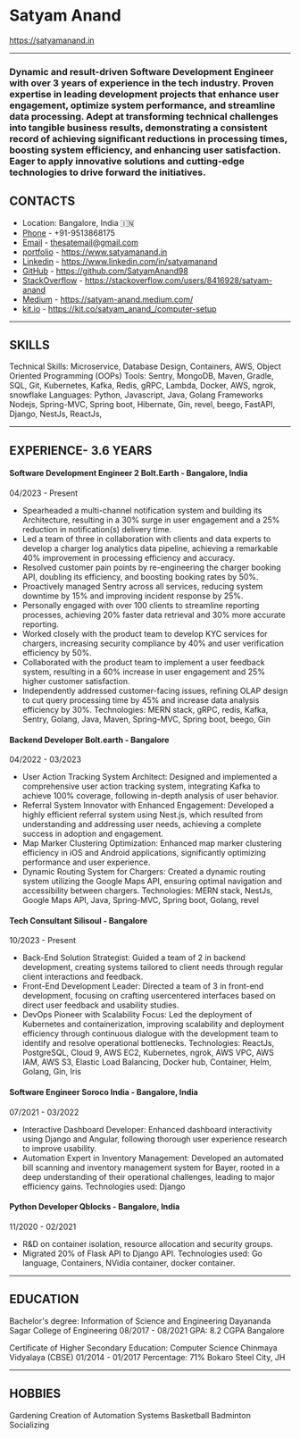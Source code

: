 # Satyam Anand
https://satyamanand.in

---

### Dynamic and result-driven Software Development Engineer with over 3 years of experience in the tech industry. Proven expertise in leading development projects that enhance user engagement, optimize system performance, and streamline data processing. Adept at transforming technical challenges into tangible business results, demonstrating a consistent record of achieving significant reductions in processing times, boosting system efficiency, and enhancing user satisfaction. Eager to apply innovative solutions and cutting-edge technologies to drive forward the initiatives.

## CONTACTS

-   Location: Bangalore, India 🇮🇳
-   [Phone](tel:+919513868175) - +91-9513868175
-   [Email](mailTo:thesatemail@gmail.com) - thesatemail@gmail.com
-   [portfolio](https://www.satyamanand.in) - https://www.satyamanand.in
-   [Linkedin](https://www.linkedin.com/in/satyamanand) - https://www.linkedin.com/in/satyamanand
-   [GitHub](https://github.com/SatyamAnand98) - https://github.com/SatyamAnand98
-   [StackOverflow](https://stackoverflow.com/users/8416928/satyam-anand) - https://stackoverflow.com/users/8416928/satyam-anand
-   [Medium](https://satyam-anand.medium.com/) - https://satyam-anand.medium.com/
-   [kit.io](https://kit.co/satyam_anand_/computer-setup) - https://kit.co/satyam_anand_/computer-setup

---

## SKILLS

Technical Skills: Microservice, Database Design, Containers, AWS, Object Oriented Programming (OOPs)
Tools: Sentry, MongoDB, Maven, Gradle, SQL, Git, Kubernetes, Kafka, Redis, gRPC, Lambda, Docker, AWS, ngrok, snowflake
Languages: Python, Javascript, Java, Golang
Frameworks Nodejs, Spring-MVC, Spring boot, Hibernate, Gin, revel, beego, FastAPI, Django, NestJs, ReactJs,

---

## EXPERIENCE- 3.6 YEARS

#### Software Development Engineer 2 Bolt.Earth - Bangalore, India
04/2023 - Present
-    Spearheaded a multi-channel notification system and building its Architecture, resulting in a 30% surge in user engagement and a 25% reduction in notification(s) delivery time.
-    Led a team of three in collaboration with clients and data experts to develop a charger log analytics data pipeline, achieving a remarkable 40% improvement in processing efficiency and accuracy.
-    Resolved customer pain points by re-engineering the charger booking API, doubling its efficiency, and boosting booking rates by 50%.
-    Proactively managed Sentry across all services, reducing system downtime by 15% and improving incident response by 25%.
-    Personally engaged with over 100 clients to streamline reporting processes, achieving 20% faster data retrieval and 30% more accurate reporting.
-    Worked closely with the product team to develop KYC services for chargers, increasing security compliance by 40% and user verification efficiency by 50%.
-    Collaborated with the product team to implement a user feedback system, resulting in a 60% increase in user engagement and 25% higher customer satisfaction.
-    Independently addressed customer-facing issues, refining OLAP design to cut query processing time by 45% and increase data analysis efficiency by 30%.
Technologies: MERN stack, gRPC, redis, Kafka, Sentry, Golang, Java, Maven, Spring-MVC, Spring boot, beego, Gin

#### Backend Developer Bolt.earth - Bangalore
04/2022 - 03/2023
-    User Action Tracking System Architect: Designed and implemented a comprehensive user action tracking system, integrating Kafka to achieve 100% coverage, following in-depth analysis of user behavior.
-    Referral System Innovator with Enhanced Engagement: Developed a highly efficient referral system using Nest.js, which resulted from understanding and addressing user needs, achieving a complete success in adoption and engagement.
-    Map Marker Clustering Optimization: Enhanced map marker clustering efficiency in iOS and Android applications, significantly optimizing performance and user experience.
-    Dynamic Routing System for Chargers: Created a dynamic routing system utilizing the Google Maps API, ensuring optimal navigation and accessibility between chargers.
Technologies: MERN stack, NestJs, Google Maps API, Java, Spring-MVC, Spring boot, Golang, revel

#### Tech Consultant Silisoul - Bangalore
10/2023 - Present
-    Back-End Solution Strategist: Guided a team of 2 in backend development, creating systems tailored to client needs through regular client interactions and feedback.
-    Front-End Development Leader: Directed a team of 3 in front-end development, focusing on crafting usercentered interfaces based on direct user feedback and usability studies.
-    DevOps Pioneer with Scalability Focus: Led the deployment of Kubernetes and containerization, improving scalability and deployment efficiency through continuous dialogue with the development team to identify and resolve operational bottlenecks.
Technologies: ReactJs, PostgreSQL, Cloud 9, AWS EC2, Kubernetes, ngrok, AWS VPC, AWS IAM, AWS S3, Elastic Load Balancing, Docker hub, Container, Helm, Golang, Gin, Iris

#### Software Engineer Soroco India - Bangalore, India
07/2021 - 03/2022
-    Interactive Dashboard Developer: Enhanced dashboard interactivity using Django and Angular, following
thorough user experience research to improve usability.
-    Automation Expert in Inventory Management: Developed an automated bill scanning and inventory management system for Bayer, rooted in a deep understanding of their operational challenges, leading to major efficiency gains.
Technologies used: Django

#### Python Developer Qblocks - Bangalore, India
11/2020 - 02/2021
-    R&D on container isolation, resource allocation and security groups.
-    Migrated 20% of Flask API to Django API.
Technologies used: Go language, Containers, NVidia container, docker container.

---

## EDUCATION

Bachelor's degree: Information of Science and Engineering
Dayananda Sagar College of Engineering
08/2017 - 08/2021
GPA: 8.2 CGPA
Bangalore

Certificate of Higher Secondary Education:
Computer Science
Chinmaya Vidyalaya (CBSE)
01/2014 - 01/2017
Percentage: 71%
Bokaro Steel City, JH

---

## HOBBIES

Gardening
Creation of Automation Systems
Basketball
Badminton
Socializing
